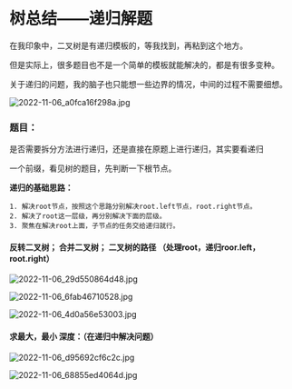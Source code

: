 # 树总结——递归解题

在我印象中，二叉树是有递归模板的，等我找到，再粘到这个地方。

但是实际上，很多题目也不是一个简单的模板就能解决的，都是有很多变种。

关于递归的问题，我的脑子也只能想一些边界的情况，中间的过程不需要细想。

![2022-11-06_a0fca16f298a.jpg](https://cdn.jsdelivr.net/gh/EricYuan1201/img/2022-11-06_a0fca16f298a.jpg)


### 题目：

是否需要拆分方法进行递归，还是直接在原题上进行递归，其实要看递归

一个前缀，看见树的题目，先判断一下根节点。

**递归的基础思路：**

	1. 解决root节点，按照这个思路分别解决root.left节点，root.right节点。
	2. 解决了root这一层级，再分别解决下面的层级。
	3. 聚焦在解决root上面，子节点的任务交给递归就行。

#### 反转二叉树； 合并二叉树； 二叉树的路径 （处理root，递归roor.left，root.right）

![2022-11-06_29d550864d48.jpg](https://cdn.jsdelivr.net/gh/EricYuan1201/img/2022-11-06_29d550864d48.jpg)

![2022-11-06_6fab46710528.jpg](https://cdn.jsdelivr.net/gh/EricYuan1201/img/2022-11-06_6fab46710528.jpg)

![2022-11-06_4d0a56e53003.jpg](https://cdn.jsdelivr.net/gh/EricYuan1201/img/2022-11-06_4d0a56e53003.jpg)


#### 求最大，最小 深度：（在递归中解决问题）

![2022-11-06_d95692cf6c2c.jpg](https://cdn.jsdelivr.net/gh/EricYuan1201/img/2022-11-06_d95692cf6c2c.jpg)

![2022-11-06_68855ed4064d.jpg](https://cdn.jsdelivr.net/gh/EricYuan1201/img/2022-11-06_68855ed4064d.jpg)


